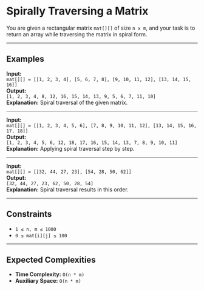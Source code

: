 # Spirally Traversing a Matrix

You are given a rectangular matrix `mat[][]` of size `n x m`, and your task is to return an array while traversing the matrix in spiral form.

---

## Examples

**Input:**  
`mat[][] = [[1, 2, 3, 4], [5, 6, 7, 8], [9, 10, 11, 12], [13, 14, 15, 16]]`  
**Output:**  
`[1, 2, 3, 4, 8, 12, 16, 15, 14, 13, 9, 5, 6, 7, 11, 10]`  
**Explanation:** Spiral traversal of the given matrix.

---

**Input:**  
`mat[][] = [[1, 2, 3, 4, 5, 6], [7, 8, 9, 10, 11, 12], [13, 14, 15, 16, 17, 18]]`  
**Output:**  
`[1, 2, 3, 4, 5, 6, 12, 18, 17, 16, 15, 14, 13, 7, 8, 9, 10, 11]`  
**Explanation:** Applying spiral traversal step by step.

---

**Input:**  
`mat[][] = [[32, 44, 27, 23], [54, 28, 50, 62]]`  
**Output:**  
`[32, 44, 27, 23, 62, 50, 28, 54]`  
**Explanation:** Spiral traversal results in this order.

---

## Constraints

- `1 ≤ n, m ≤ 1000`  
- `0 ≤ mat[i][j] ≤ 100`

---

## Expected Complexities

- **Time Complexity:** `O(n * m)`  
- **Auxiliary Space:** `O(n * m)`  
